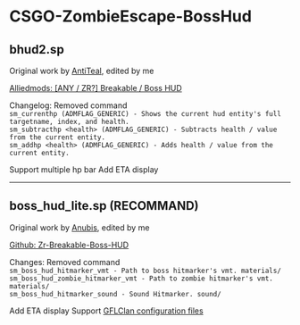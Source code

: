 # CSGO-ZombieEscape-BossHud
## bhud2.sp
Original work by [AntiTeal](https://forums.alliedmods.net/member.php?u=263656), edited by me

[Alliedmods: [ANY / ZR?] Breakable / Boss HUD](https://forums.alliedmods.net/showthread.php?t=302675)

Changelog:
Removed command  
```sm_currenthp (ADMFLAG_GENERIC) - Shows the current hud entity's full targetname, index, and health.```  
```sm_subtracthp <health> (ADMFLAG_GENERIC) - Subtracts health / value from the current entity.```  
```sm_addhp <health> (ADMFLAG_GENERIC) - Adds health / value from the current entity.```  

Support multiple hp bar
Add ETA display

******
## boss_hud_lite.sp (RECOMMAND)
Original work by [Anubis](https://github.com/Stewart-Anubis), edited by me  

[Github: Zr-Breakable-Boss-HUD](https://github.com/Stewart-Anubis/Zr-Breakable-Boss-HUD)  

Changes:
Removed command  
```sm_boss_hud_hitmarker_vmt - Path to boss hitmarker's vmt. materials/```  
```sm_boss_hud_zombie_hitmarker_vmt - Path to zombie hitmarker's vmt. materials/```  
```sm_boss_hud_hitmarker_sound - Sound Hitmarker. sound/```  

Add ETA display
Support [GFLClan configuration files](https://github.com/gflclan-cs-go-ze/ZE-Configs/tree/master/bosshud)
